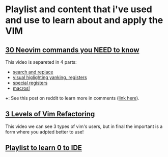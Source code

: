 # Playlist and content that i've used and use to learn about and apply the VIM
## [30 Neovim commands you NEED to know](https://www.youtube.com/watch?v=RSlrxE21l_k)
This video is separeted in 4 parts:
 * [search and replace](https://www.youtube.com/watch?v=RSlrxE21l_k&t=60s)
 * [visual higlighting yanking, registers](https://www.youtube.com/watch?v=RSlrxE21l_k&t=210s)
 * [special registers](https://www.youtube.com/watch?v=RSlrxE21l_k&t=380s)
 * [macros!](https://www.youtube.com/watch?v=RSlrxE21l_k&t=500s)

  **+**: See this post on reddit to learn more in comments ([link here](https://www.reddit.com/r/neovim/comments/1cdlski/30_neovim_commands_you_need_to_know/)).

## [3 Levels of Vim Refactoring](https://www.youtube.com/watch?v=oQB8lYUZtrY)
This video we can see 3 types of vim's users, but in final the important is a form where you adpted better to use!

## [Playlist to learn 0 to IDE](https://www.youtube.com/watch?v=zHTeCSVAFNY&list=PLsz00TDipIffreIaUNk64KxTIkQaGguqn)
